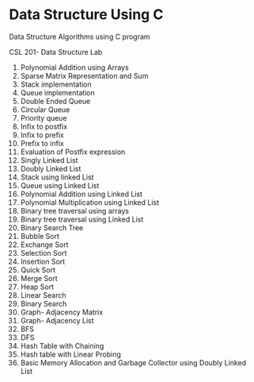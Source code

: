 # Data Structure Using C 

Data Structure Algorithms using C program

CSL 201- Data Structure Lab

1. Polynomial Addition using Arrays
2. Sparse Matrix Representation and Sum
3. Stack implementation
4. Queue implementation
5. Double Ended Queue
6. Circular Queue
7. Priority queue
8. Infix to postfix
9. Infix to prefix
10. Prefix to infix
11. Evaluation of Postfix expression
12. Singly Linked List
13. Doubly Linked List
14. Stack using linked List
15. Queue using Linked List
16. Polynomial Addition using Linked List
17. Polynomial Multiplication using Linked List
18. Binary tree traversal using arrays
19. Binary tree traversal using Linked List
20. Binary Search Tree
21. Bubble Sort
22. Exchange Sort
23. Selection Sort
24. Insertion Sort
25. Quick Sort
26. Merge Sort
27. Heap Sort
28. Linear Search
29. Binary Search
30. Graph- Adjacency Matrix
31. Graph- Adjacency List
32. BFS
33. DFS
34. Hash Table with Chaining
35. Hash table with Linear Probing
36. Basic Memory Allocation and Garbage Collector using Doubly Linked List

